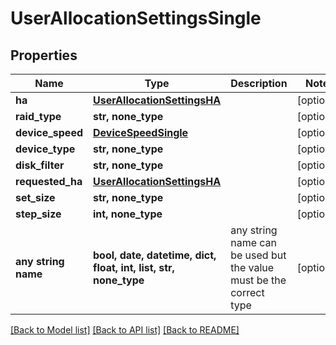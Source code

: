 # UserAllocationSettingsSingle


## Properties
Name | Type | Description | Notes
------------ | ------------- | ------------- | -------------
**ha** | [**UserAllocationSettingsHA**](UserAllocationSettingsHA.md) |  | [optional] 
**raid_type** | **str, none_type** |  | [optional] 
**device_speed** | [**DeviceSpeedSingle**](DeviceSpeedSingle.md) |  | [optional] 
**device_type** | **str, none_type** |  | [optional] 
**disk_filter** | **str, none_type** |  | [optional] 
**requested_ha** | [**UserAllocationSettingsHA**](UserAllocationSettingsHA.md) |  | [optional] 
**set_size** | **str, none_type** |  | [optional] 
**step_size** | **int, none_type** |  | [optional] 
**any string name** | **bool, date, datetime, dict, float, int, list, str, none_type** | any string name can be used but the value must be the correct type | [optional]

[[Back to Model list]](../README.md#documentation-for-models) [[Back to API list]](../README.md#documentation-for-api-endpoints) [[Back to README]](../README.md)


